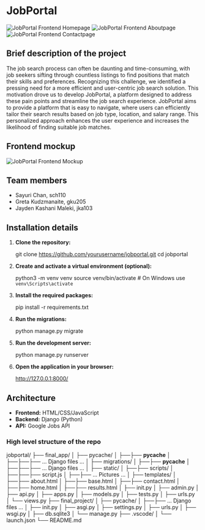 # JobPortal

![JobPortal Frontend Homepage](static/frontend_homepage.png)
![JobPortal Frontend Aboutpage](static/frontend_aboutpage.png)
![JobPortal Frontend Contactpage](static/frontend_contactpage.png)

## Brief description of the project
The job search process can often be daunting and time-consuming, with job seekers sifting through countless listings to find positions that match their skills and preferences. Recognizing this challenge, we identified a pressing need for a more efficient and user-centric job search solution. This motivation drove us to develop JobPortal, a platform designed to address these pain points and streamline the job search experience. JobPortal aims to provide a platform that is easy to navigate, where users can efficiently tailor their search results based on job type, location, and salary range. This personalized approach enhances the user experience and increases the likelihood of finding suitable job matches.

## Frontend mockup

![JobPortal Frontend Mockup](static/frontend_mockup.jpg)

## Team members
- Sayuri Chan, sch110
- Greta Kudzmanaite, gku205
- Jayden Kashani Maleki, jka103

## Installation details
1. **Clone the repository:**

    git clone https://github.com/yourusername/jobportal.git
    cd jobportal

2. **Create and activate a virtual environment (optional):**

    python3 -m venv venv
    source venv/bin/activate  # On Windows use `venv\Scripts\activate`

3. **Install the required packages:**

    pip install -r requirements.txt

4. **Run the migrations:**

    python manage.py migrate

5. **Run the development server:**

    python manage.py runserver

6. **Open the application in your browser:**

    http://127.0.0.1:8000/


## Architecture
- **Frontend:** HTML/CSS/JavaScript
- **Backend:** Django (Python)
- **API:** Google Jobs API

### High level structure of the repo
jobportal/
├── final_app/
│ ├── pycache/
│ ├──├── __pycache__
│ ├──├──├── ... Django files ...
│ ├── migrations/
│ ├──├── __pycache__
│ ├──├──├── ... Django files ...
│ ├── static/
│ ├──├── scripts/
│ ├──├──├── script.js
│ ├──├── ... Pictures ...
│ ├── templates/
│ ├──├── about.html
│ ├──├── base.html
│ ├──├── contact.html
│ ├──├── home.html
│ ├──├── results.html
│ ├── init.py
│ ├── admin.py
│ ├── api.py
│ ├── apps.py
│ ├── models.py
│ ├── tests.py
│ ├── urls.py
│ └── views.py
├── final_project/
│ ├── pycache/
│ ├──├── ... Django files ...
│ ├── init.py
│ ├── asgi.py
│ ├── settings.py
│ ├── urls.py
│ ├── wsgi.py
│ ├── db.sqlite3
│ └── manage.py
├── .vscode/
│ └── launch.json
└── README.md
